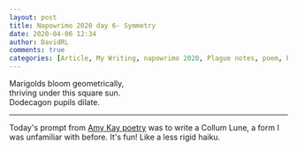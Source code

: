 ```yaml
---  
layout: post  
title: Napowrimo 2020 day 6- Symmetry  
date: 2020-04-06 12:34  
author: DavidRL  
comments: true  
categories: [Article, My Writing, napowrimo 2020, Plague notes, poem, Poems]  
---  
```

Marigolds bloom geometrically,  
thriving under this square sun.  
Dodecagon pupils dilate.  
  
***  
  
Today's prompt from <a href="https://www.instagram.com/amykaypoetry/">Amy Kay poetry</a> was to write a Collum Lune, a form I was unfamiliar with before. It's fun! Like a less rigid haiku.  
  